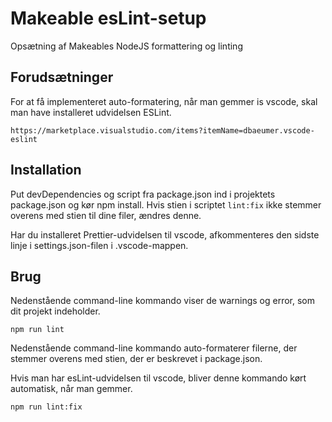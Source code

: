 # Makeable esLint-setup

Opsætning af Makeables NodeJS formattering og linting

## Forudsætninger

For at få implementeret auto-formatering, når man gemmer is vscode, skal man have installeret udvidelsen ESLint.

```
https://marketplace.visualstudio.com/items?itemName=dbaeumer.vscode-eslint
```

## Installation

Put devDependencies og script fra package.json ind i projektets package.json og kør npm install. Hvis stien i scriptet ```lint:fix``` ikke stemmer overens med stien til dine filer, ændres denne.

Har du installeret Prettier-udvidelsen til vscode, afkommenteres den sidste linje i settings.json-filen i .vscode-mappen.

## Brug

Nedenstående command-line kommando viser de warnings og error, som dit projekt indeholder.

```npm run lint```

Nedenstående command-line kommando auto-formaterer filerne, der stemmer overens med stien, der er beskrevet i package.json.

Hvis man har esLint-udvidelsen til vscode, bliver denne kommando kørt automatisk, når man gemmer.

```npm run lint:fix```
